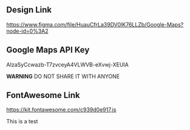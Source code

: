 ## Design Link

https://www.figma.com/file/HuauCfrLa39DV0lK76LLZb/Google-Maps?node-id=0%3A2

## Google Maps API Key

AIzaSyCcwazb-T7zvceyA4VLWVB-eXvwj-XEUIA

**WARNING**
DO NOT SHARE IT WITH ANYONE

## FontAwesome Link

https://kit.fontawesome.com/c939d0e917.js

This is a test
